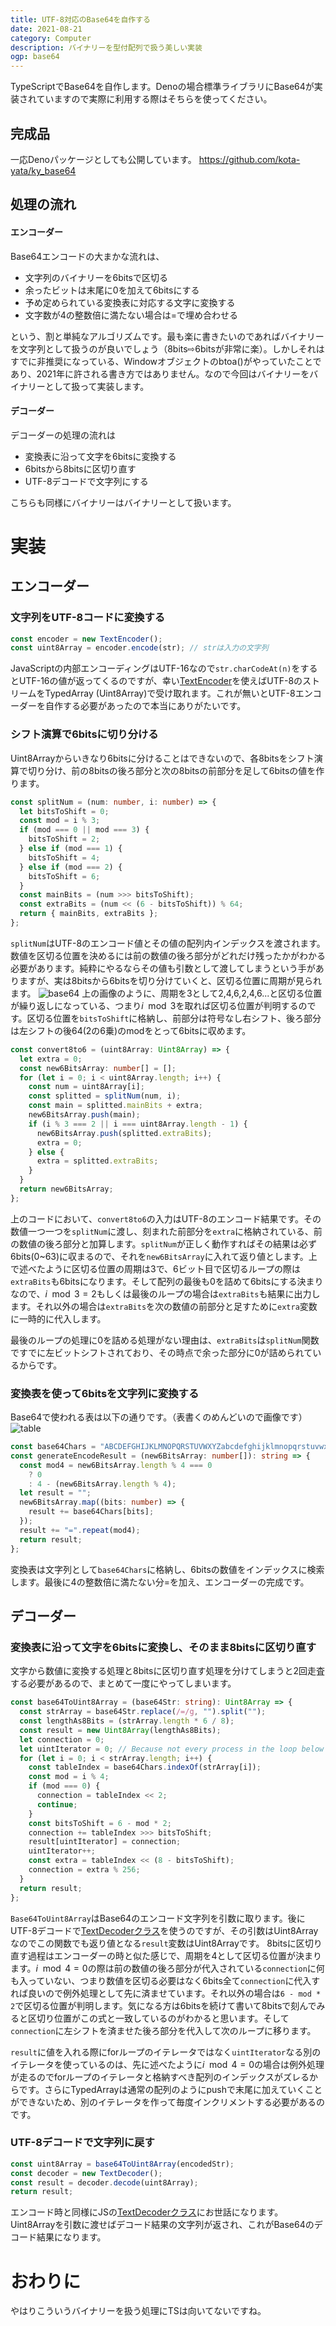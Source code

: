 ```yaml
---
title: UTF-8対応のBase64を自作する
date: 2021-08-21
category: Computer
description: バイナリーを型付配列で扱う美しい実装
ogp: base64
---
```


TypeScriptでBase64を自作します。Denoの場合標準ライブラリにBase64が実装されていますので実際に利用する際はそちらを使ってください。

## 完成品
一応Denoパッケージとしても公開しています。
https://github.com/kota-yata/ky_base64

## 処理の流れ
#### エンコーダー
Base64エンコードの大まかな流れは、
- 文字列のバイナリーを6bitsで区切る
- 余ったビットは末尾に0を加えて6bitsにする
- 予め定められている変換表に対応する文字に変換する
- 文字数が4の整数倍に満たない場合は=で埋め合わせる

という、割と単純なアルゴリズムです。最も楽に書きたいのであればバイナリーを文字列として扱うのが良いでしょう（8bits⇨6bitsが非常に楽）。しかしそれはすでに非推奨になっている、Windowオブジェクトのbtoa()がやっていたことであり、2021年に許される書き方ではありません。なので今回はバイナリーをバイナリーとして扱って実装します。

#### デコーダー
デコーダーの処理の流れは
- 変換表に沿って文字を6bitsに変換する
- 6bitsから8bitsに区切り直す
- UTF-8デコードで文字列にする

こちらも同様にバイナリーはバイナリーとして扱います。

# 実装
## エンコーダー
### 文字列をUTF-8コードに変換する
```ts
const encoder = new TextEncoder();
const uint8Array = encoder.encode(str); // strは入力の文字列
```

JavaScriptの内部エンコーディングはUTF-16なので```str.charCodeAt(n)```をするとUTF-16の値が返ってくるのですが、幸い[TextEncoder](https://developer.mozilla.org/ja/docs/Web/API/TextEncoder)を使えばUTF-8のストリームをTypedArray (Uint8Array)で受け取れます。これが無いとUTF-8エンコーダーを自作する必要があったので本当にありがたいです。

### シフト演算で6bitsに切り分ける
Uint8Arrayからいきなり6bitsに分けることはできないので、各8bitsをシフト演算で切り分け、前の8bitsの後ろ部分と次の8bitsの前部分を足して6bitsの値を作ります。

```ts
const splitNum = (num: number, i: number) => {
  let bitsToShift = 0;
  const mod = i % 3;
  if (mod === 0 || mod === 3) {
    bitsToShift = 2;
  } else if (mod === 1) {
    bitsToShift = 4;
  } else if (mod === 2) {
    bitsToShift = 6;
  }
  const mainBits = (num >>> bitsToShift);
  const extraBits = (num << (6 - bitsToShift)) % 64;
  return { mainBits, extraBits };
};
```

```splitNum```はUTF-8のエンコード値とその値の配列内インデックスを渡されます。数値を区切る位置を決めるには前の数値の後ろ部分がどれだけ残ったかがわかる必要があります。純粋にやるならその値も引数として渡してしまうという手がありますが、実は8bitsから6bitsを切り分けていくと、区切る位置に周期が見られます。
![base64](https://user-images.githubusercontent.com/51294895/130304873-23105773-7c09-4c83-8ab4-f8d23ed4f068.png)
上の画像のように、周期を3として2,4,6,2,4,6...と区切る位置が繰り返しになっている、つまり$i\mod3$を取れば区切る位置が判明するのです。区切る位置を```bitsToShift```に格納し、前部分は符号なし右シフト、後ろ部分は左シフトの後64(2の6乗)のmodをとって6bitsに収めます。  
```ts
const convert8to6 = (uint8Array: Uint8Array) => {
  let extra = 0;
  const new6BitsArray: number[] = [];
  for (let i = 0; i < uint8Array.length; i++) {
    const num = uint8Array[i];
    const splitted = splitNum(num, i);
    const main = splitted.mainBits + extra;
    new6BitsArray.push(main);
    if (i % 3 === 2 || i === uint8Array.length - 1) {
      new6BitsArray.push(splitted.extraBits);
      extra = 0;
    } else {
      extra = splitted.extraBits;
    }
  }
  return new6BitsArray;
};
```

上のコードにおいて、```convert8to6```の入力はUTF-8のエンコード結果です。その数値一つ一つを```splitNum```に渡し、刻まれた前部分を```extra```に格納されている、前の数値の後ろ部分と加算します。```splitNum```が正しく動作すればその結果は必ず6bits(0~63)に収まるので、それを```new6BitsArray```に入れて返り値とします。上で述べたように区切る位置の周期は3で、6ビット目で区切るループの際は```extraBits```も6bitsになります。そして配列の最後も0を詰めて6bitsにする決まりなので、$i\mod3=2$もしくは最後のループの場合は```extraBits```も結果に出力します。それ以外の場合は```extraBits```を次の数値の前部分と足すために```extra```変数に一時的に代入します。

最後のループの処理に0を詰める処理がない理由は、```extraBits```は```splitNum```関数ですでに左ビットシフトされており、その時点で余った部分に0が詰められているからです。

### 変換表を使って6bitsを文字列に変換する
Base64で使われる表は以下の通りです。（表書くのめんどいので画像です）
![table](https://www.woolha.com/media/2020/12/base64-table.png)
```ts
const base64Chars = "ABCDEFGHIJKLMNOPQRSTUVWXYZabcdefghijklmnopqrstuvwxyz0123456789+/"
const generateEncodeResult = (new6BitsArray: number[]): string => {
  const mod4 = new6BitsArray.length % 4 === 0
    ? 0
    : 4 - (new6BitsArray.length % 4);
  let result = "";
  new6BitsArray.map((bits: number) => {
    result += base64Chars[bits];
  });
  result += "=".repeat(mod4);
  return result;
};
```
変換表は文字列として```base64Chars```に格納し、6bitsの数値をインデックスに検索します。最後に4の整数倍に満たない分=を加え、エンコーダーの完成です。

## デコーダー
### 変換表に沿って文字を6bitsに変換し、そのまま8bitsに区切り直す
文字から数値に変換する処理と8bitsに区切り直す処理を分けてしまうと2回走査する必要があるので、まとめて一度にやってしまいます。
```ts
const base64ToUint8Array = (base64Str: string): Uint8Array => {
  const strArray = base64Str.replace(/=/g, "").split("");
  const lengthAs8Bits = (strArray.length * 6 / 8);
  const result = new Uint8Array(lengthAs8Bits);
  let connection = 0;
  let uintIterator = 0; // Because not every process in the loop below pushes to result array.
  for (let i = 0; i < strArray.length; i++) {
    const tableIndex = base64Chars.indexOf(strArray[i]);
    const mod = i % 4;
    if (mod === 0) {
      connection = tableIndex << 2;
      continue;
    }
    const bitsToShift = 6 - mod * 2;
    connection += tableIndex >>> bitsToShift;
    result[uintIterator] = connection;
    uintIterator++;
    const extra = tableIndex << (8 - bitsToShift);
    connection = extra % 256;
  }
  return result;
};
```
```Base64ToUint8Array```はBase64のエンコード文字列を引数に取ります。後にUTF-8デコードで[TextDecoderクラス](https://developer.mozilla.org/ja/docs/Web/API/TextDecoder)を使うのですが、その引数はUint8Arrayなのでこの関数でも返り値となる```result```変数はUint8Arrayです。
8bitsに区切り直す過程はエンコーダーの時と似た感じで、周期を4として区切る位置が決まります。$i\mod4=0$の際は前の数値の後ろ部分が代入されている```connection```に何も入っていない、つまり数値を区切る必要はなく6bits全て```connection```に代入すれば良いので例外処理として先に済ませています。それ以外の場合は```6 - mod * 2```で区切る位置が判明します。気になる方は6bitsを続けて書いて8bitsで刻んでみると区切り位置がこの式と一致しているのがわかると思います。そして```connection```に左シフトを済ませた後ろ部分を代入して次のループに移ります。

```result```に値を入れる際にforループのイテレータではなく```uintIterator```なる別のイテレータを使っているのは、先に述べたように$i\mod4=0$の場合は例外処理が走るのでforループのイテレータと格納すべき配列のインデックスがズレるからです。さらにTypedArrayは通常の配列のようにpushで末尾に加えていくことができないため、別のイテレータを作って毎度インクリメントする必要があるのです。

### UTF-8デコードで文字列に戻す
```ts
const uint8Array = base64ToUint8Array(encodedStr);
const decoder = new TextDecoder();
const result = decoder.decode(uint8Array);
return result;
```
エンコード時と同様にJSの[TextDecoderクラス](https://developer.mozilla.org/ja/docs/Web/API/TextDecoder)にお世話になります。Uint8Arrayを引数に渡せばデコード結果の文字列が返され、これがBase64のデコード結果になります。

# おわりに
やはりこういうバイナリーを扱う処理にTSは向いてないですね。
